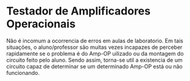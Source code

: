 # Testador de Amplificadores Operacionais
Não é incomum a ocorrencia de erros em aulas de laboratorio. Em tais situações, o aluno/professor são muitas vezes incapazes de perceber rapidamente se o problema é do Amp-OP uilizado ou da montagem do circuito feito pelo aluno. Sendo assim, torna-se util a existencia de um circuito capaz de determinar se um determinado Amp-OP está ou não funcionando.
